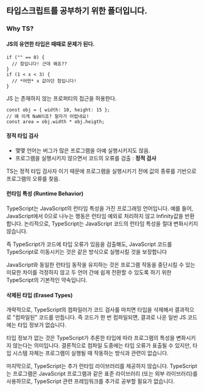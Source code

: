 ## 타입스크립트를 공부하기 위한 폴더입니다.

### Why TS?

#### JS의 유연한 타입은 때때로 문제가 된다. 
```
if ("" == 0) {
  // 참입니다! 근데 왜죠??
}
if (1 < x < 3) {
  // *어떤* x 값이던 참입니다!
}
```
JS 는 존재하지 않는 프로퍼티의 접근을 허용한다.
```
const obj = { width: 10, height: 15 };
// 왜 이게 NaN이죠? 철자가 어렵네요!
const area = obj.width * obj.heigth;
```

#### 정적 타입 검사
* 몇몇 언어는 버그가 많은 프로그램을 아예 실행시키지도 않음. 
* 프로그램을 실행시키지 않으면서 코드의 오류를 검출 : __정적 검사__

TS는 정적 타입 검사자 이기 때문에 프로그램을 실행시키기 전에 값의 종류를 기반으로 프로그램의 오류를 찾음.

#### 런타임 특성 (Runtime Behavior)
TypeScript는 JavaScript의 런타임 특성을 가진 프로그래밍 언어입니다. 예를 들어, JavaScript에서 0으로 나누는 행동은 런타임 예외로 처리하지 않고 Infinity값을 반환합니다. 논리적으로, TypeScript는 JavaScript 코드의 런타임 특성을 절대 변화시키지 않습니다.

즉 TypeScript가 코드에 타입 오류가 있음을 검출해도, JavaScript 코드를 TypeScript로 이동시키는 것은 같은 방식으로 실행시킬 것을 보장합니다

JavaScript와 동일한 런타임 동작을 유지하는 것은 프로그램 작동을 중단시킬 수 있는 미묘한 차이를 걱정하지 않고 두 언어 간에 쉽게 전환할 수 있도록 하기 위한 TypeScript의 기본적인 약속입니다.


#### 삭제된 타입 (Erased Types)
개략적으로, TypeScript의 컴파일러가 코드 검사를 마치면 타입을 삭제해서 결과적으로 "컴파일된" 코드를 만듭니다. 즉 코드가 한 번 컴파일되면, 결과로 나온 일반 JS 코드에는 타입 정보가 없습니다.

타입 정보가 없는 것은 TypeScript가 추론한 타입에 따라 프로그램의 특성을 변화시키지 않는다는 의미입니다. 결론적으로 컴파일 도중에는 타입 오류가 표출될 수 있지만, 타입 시스템 자체는 프로그램이 실행될 때 작동하는 방식과 관련이 없습니다.

마지막으로, TypeScript는 추가 런타임 라이브러리를 제공하지 않습니다. TypeScript는 프로그램은 JavaScript 프로그램과 같은 표준 라이브러리 (또는 외부 라이브러리)를 사용하므로, TypeScript 관련 프레임워크를 추가로 공부할 필요가 없습니다.
